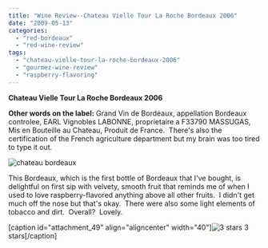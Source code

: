 ```yaml
---
title: "Wine Review--Chateau Vielle Tour La Roche Bordeaux 2006"
date: "2009-05-13"
categories: 
  - "red-bordeaux"
  - "red-wine-review"
tags: 
  - "chateau-vielle-tour-la-roche-bordeaux-2006"
  - "gourmez-wine-review"
  - "raspberry-flavoring"
---
```


**Chateau Vielle Tour La Roche Bordeaux 2006**

**Other words on the label:** Grand Vin de Bordeaux, appellation Bordeaux controlee, EARL Vignobles LABONNE, proprietaire a F33790 MASSUGAS, Mis en Bouteille au Chateau, Produit de France.  There's also the certification of the French agriculture department but my brain was too tired to type it out.

![](http:/thegourmez.com/photos/IMG_2239.JPG "chateau bordeaux")

This Bordeaux, which is the first bottle of Bordeaux that I've bought, is delightful on first sip with velvety, smooth fruit that reminds me of when I used to love raspberry-flavored anything above all other fruits.  I didn't get much off the nose but that's okay.  There were also some light elements of tobacco and dirt.  Overall?  Lovely.

\[caption id="attachment\_49" align="aligncenter" width="40"\]![3 stars](http://www.rebeccagomezfarrell.com/wp-content/uploads/2009/02/rating_avocado1.gif "rating_avocado1") 3 stars\[/caption\]
